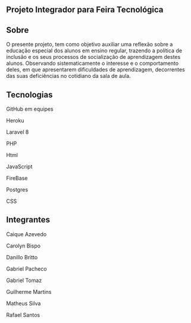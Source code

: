 ## Projeto Integrador para Feira Tecnológica 

## Sobre
O presente projeto, tem como objetivo auxiliar uma reflexão sobre a educação especial dos alunos em ensino regular, trazendo a política de inclusão e os seus processos de socialização de aprendizagem destes alunos. Observando sistematicamente o interesse e o comportamento deles, em que apresentarem dificuldades de aprendizagem, decorrentes das suas deficiências no cotidiano da sala de aula.

## Tecnologias


GitHub em equipes


Heroku


Laravel 8


PHP


Html


JavaScript


FireBase


Postgres


CSS


## Integrantes

Caique Azevedo


Carolyn Bispo


Danillo Britto


Gabriel Pacheco


Gabriel Tomaz


Guilherme Martins


Matheus Silva


Rafael Santos

